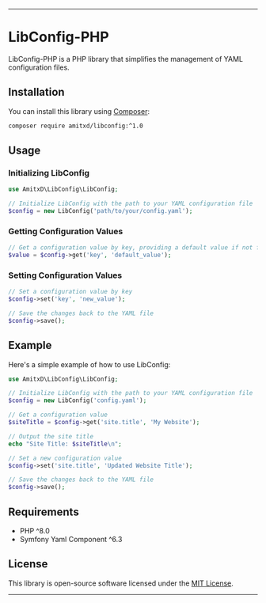 ---

# LibConfig-PHP

LibConfig-PHP is a PHP library that simplifies the management of YAML configuration files.

## Installation

You can install this library using [Composer](https://getcomposer.org/):

```bash
composer require amitxd/libconfig:^1.0
```

## Usage

### Initializing LibConfig

```php
use AmitxD\LibConfig\LibConfig;

// Initialize LibConfig with the path to your YAML configuration file
$config = new LibConfig('path/to/your/config.yaml');
```

### Getting Configuration Values

```php
// Get a configuration value by key, providing a default value if not found
$value = $config->get('key', 'default_value');
```

### Setting Configuration Values

```php
// Set a configuration value by key
$config->set('key', 'new_value');

// Save the changes back to the YAML file
$config->save();
```

## Example

Here's a simple example of how to use LibConfig:

```php
use AmitxD\LibConfig\LibConfig;

// Initialize LibConfig with the path to your YAML configuration file
$config = new LibConfig('config.yaml');

// Get a configuration value
$siteTitle = $config->get('site.title', 'My Website');

// Output the site title
echo "Site Title: $siteTitle\n";

// Set a new configuration value
$config->set('site.title', 'Updated Website Title');

// Save the changes back to the YAML file
$config->save();
```

## Requirements

- PHP ^8.0
- Symfony Yaml Component ^6.3

## License

This library is open-source software licensed under the [MIT License](LICENSE).


---
